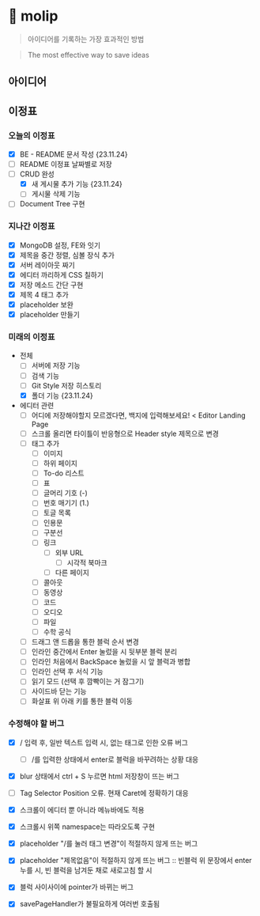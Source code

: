 # 💭 molip

> 아이디어를 기록하는 가장 효과적인 방법

> The most effective way to save ideas

## 아이디어

## 이정표

### 오늘의 이정표
- [x] BE - README 문서 작성 {23.11.24}
- [ ] README 이정표 날짜별로 저장
- [ ] CRUD 완성
    - [x] 새 게시물 추가 기능 {23.11.24}
    - [ ] 게시물 삭제 기능
- [ ] Document Tree 구현

### 지나간 이정표
- [x] MongoDB 설정, FE와 잇기
- [x] 제목을 중간 정렬, 심볼 장식 추가
- [x] 서버 레이아웃 짜기
- [x] 에디터 까리하게 CSS 칠하기
- [x] 저장 메소드 간단 구현
- [x] 제목 4 태그 추가
- [x] placeholder 보완
- [x] placeholder 만들기

### 미래의 이정표
- 전체
    - [ ] 서버에 저장 기능
    - [ ] 검색 기능
    - [ ] Git Style 저장 히스토리
    - [x] 폴더 기능 {23.11.24}
- 에디터 관련
    - [ ] 어디에 저장해야할지 모르겠다면, 백지에 입력해보세요! < Editor Landing Page
    - [ ] 스크롤 올리면 타이틀이 반응형으로 Header style 제목으로 변경
    - [ ] 태그 추가
        - [ ] 이미지
        - [ ] 하위 페이지
        - [ ] To-do 리스트
        - [ ] 표
        - [ ] 글머리 기호 (-)
        - [ ] 번호 매기기 (1.)
        - [ ] 토글 목록
        - [ ] 인용문
        - [ ] 구분선
        - [ ] 링크
            - [ ] 외부 URL
                - [ ] 시각적 북마크
            - [ ] 다른 페이지
        - [ ] 콜아웃
        - [ ] 동영상
        - [ ] 코드
        - [ ] 오디오
        - [ ] 파일
        - [ ] 수학 공식
    - [ ] 드래그 앤 드롭을 통한 블럭 순서 변경
    - [ ] 인라인 중간에서 Enter 눌렀을 시 뒷부분 블럭 분리
    - [ ] 인라인 처음에서 BackSpace 눌렀을 시 앞 블럭과 병합
    - [ ] 인라인 선택 후 서식 기능
    - [ ] 읽기 모드 (선택 후 깜빡이는 거 잠그기)
    - [ ] 사이드바 닫는 기능
    - [ ] 화살표 위 아래 키를 통한 블럭 이동

### 수정해야 할 버그
- [x] / 입력 후, 일반 텍스트 입력 시, 없는 태그로 인한 오류 버그
    - [ ] /를 입력한 상태에서 enter로 블럭을 바꾸려하는 상황 대응
- [x] blur 상태에서 ctrl + S 누르면 html 저장창이 뜨는 버그

- [ ] Tag Selector Position 오류. 현재 Caret에 정확하기 대응

- [x] 스크롤이 에디터 뿐 아니라 메뉴바에도 적용
- [x] 스크롤시 위쪽 namespace는 따라오도록 구현

- [x] placeholder "/를 눌러 태그 변경"이 적절하지 않게 뜨는 버그
- [x] placeholder "제목없음"이 적절하지 않게 뜨는 버그 :: 빈블럭 위 문장에서 enter 누를 시, 빈 블럭을 남겨둔 채로 새로고침 할 시
- [x] 블럭 사이사이에 pointer가 바뀌는 버그
- [x] savePageHandler가 불필요하게 여러번 호출됨